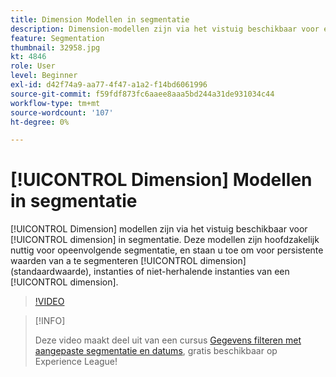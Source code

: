 ```yaml
---
title: Dimension Modellen in segmentatie
description: Dimension-modellen zijn via het vistuig beschikbaar voor elke segmentatiedimensie. Deze modellen zijn vooral nuttig voor opeenvolgende segmentatie, en staan u toe om voor voortgezette waarden van een afmeting (gebrek), instanties, of niet-herhalende instanties van een afmeting te segmenteren.
feature: Segmentation
thumbnail: 32958.jpg
kt: 4846
role: User
level: Beginner
exl-id: d42f74a9-aa77-4f47-a1a2-f14bd6061996
source-git-commit: f59fdf873fc6aaee8aaa5bd244a31de931034c44
workflow-type: tm+mt
source-wordcount: '107'
ht-degree: 0%

---
```


# [!UICONTROL Dimension] Modellen in segmentatie

[!UICONTROL Dimension] modellen zijn via het vistuig beschikbaar voor [!UICONTROL dimension] in segmentatie. Deze modellen zijn hoofdzakelijk nuttig voor opeenvolgende segmentatie, en staan u toe om voor persistente waarden van a te segmenteren [!UICONTROL dimension] (standaardwaarde), instanties of niet-herhalende instanties van een [!UICONTROL dimension].

>[!VIDEO](https://video.tv.adobe.com/v/32958/?quality=12)

>[!INFO]
>
> Deze video maakt deel uit van een cursus [Gegevens filteren met aangepaste segmentatie en datums](https://experienceleague.adobe.com/?recommended=Analytics-U-1-2021.1.filterdata), gratis beschikbaar op Experience League!
